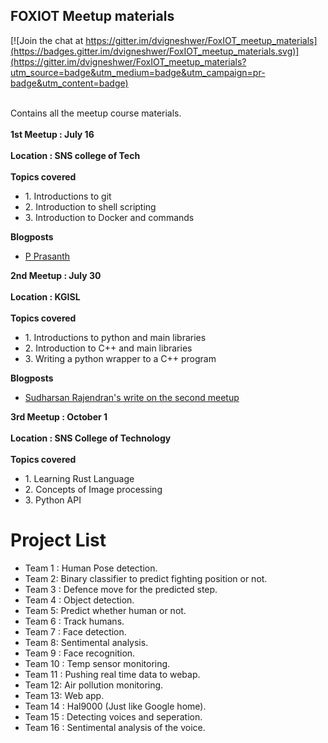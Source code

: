 <h2>FOXIOT Meetup materials</h2>


[![Join the chat at https://gitter.im/dvigneshwer/FoxIOT_meetup_materials](https://badges.gitter.im/dvigneshwer/FoxIOT_meetup_materials.svg)](https://gitter.im/dvigneshwer/FoxIOT_meetup_materials?utm_source=badge&utm_medium=badge&utm_campaign=pr-badge&utm_content=badge)
<br><br>
<p>
Contains all the meetup course materials.
<br><br>
<strong>1st Meetup : July 16 </strong>
<br><br>
<strong>Location : SNS college of Tech </strong>
<br><br>
<strong>Topics covered </strong>
<ul>
<li>1. Introductions to git</li>
<li>2. Introduction to shell scripting</li>
<li>3. Introduction to Docker and commands</li>
</ul>
<strong>Blogposts</strong>
<ul>
<li><a href="http://foxprasanth.github.io/events/2016/07/16/MozTN-IoTmeetup1/">P Prasanth</a></li>
</ul>
<strong>2nd Meetup : July 30 </strong>
<br><br>
<strong>Location : KGISL </strong>
<br><br>
<strong>Topics covered </strong>
<ul>
<li>1. Introductions to python and main libraries</li>
<li>2. Introduction to C++ and main libraries</li>
<li>3. Writing a python wrapper to a C++ program</li>
</ul>
<strong>Blogposts</strong>
<ul>
<li><a href="http://bit.ly/foxiot2">Sudharsan Rajendran's write on the second meetup</a></li>
</ul>

<strong>3rd Meetup : October 1 </strong>
<br><br>
<strong>Location : SNS College of Technology</strong>
<br><br>
<strong>Topics covered </strong>
<ul>
<li>1. Learning Rust Language</li>
<li>2. Concepts of Image processing</li>
<li>3. Python API</li>
</ul>

</p>
<h1> Project List </h1>
<ul>
<li>Team 1 : Human Pose detection.</li>
<li>Team 2: Binary classifier to predict fighting position or not.</li>
<li>Team 3 : Defence move for the predicted step.</li>
<li>Team 4 : Object detection.</li>
<li>Team 5: Predict whether human or not.</li>
<li>Team 6 : Track humans.</li>
<li>Team 7 : Face detection.</li>
<li>Team 8: Sentimental analysis.</li>
<li>Team 9 : Face recognition.</li>
<li>Team 10 : Temp sensor monitoring.</li>
<li>Team 11 : Pushing real time data to webap.</li>
<li>Team 12: Air pollution monitoring.</li>
<li>Team 13: Web app.</li>
<li>Team 14 : Hal9000 (Just like Google home).</li>
<li>Team 15 : Detecting voices and seperation.</li>
<li>Team 16 : Sentimental analysis of the voice.</li>
</ul>


